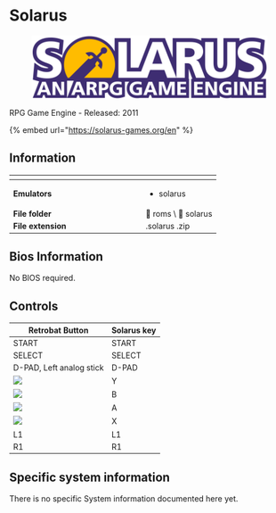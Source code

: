 # Solarus

<div align="left">

<figure><img src="https://raw.githubusercontent.com/fabricecaruso/es-theme-carbon/52ff37c9e265587d006945a2ba695b5a962b3a3d/art/logos/solarus.svg" alt=""><figcaption></figcaption></figure>

</div>

RPG Game Engine - Released: 2011

{% embed url="https://solarus-games.org/en" %}

## Information

<table data-header-hidden><thead><tr><th width="224"></th><th></th></tr></thead><tbody><tr><td><strong>Emulators</strong></td><td><ul><li>solarus</li></ul></td></tr><tr><td><strong>File folder</strong></td><td><span data-gb-custom-inline data-tag="emoji" data-code="1f4c2">📂</span> roms \ <span data-gb-custom-inline data-tag="emoji" data-code="1f4c2">📂</span> solarus</td></tr><tr><td><strong>File extension</strong></td><td>.solarus .zip</td></tr></tbody></table>

## Bios Information

No BIOS required.

## Controls

| Retrobat Button                                      | Solarus key |
| ---------------------------------------------------- | ----------- |
| START                                                | START       |
| SELECT                                               | SELECT      |
| D-PAD, Left analog stick                             | D-PAD       |
| ![](<../../../../en/.gitbook/assets/image (45).png>) | Y           |
| ![](<../../../../en/.gitbook/assets/image (27).png>) | B           |
| ![](<../../../../en/.gitbook/assets/image (13).png>) | A           |
| ![](<../../../../en/.gitbook/assets/image (47).png>) | X           |
| L1                                                   | L1          |
| R1                                                   | R1          |

## Specific system information

There is no specific System information documented here yet.
